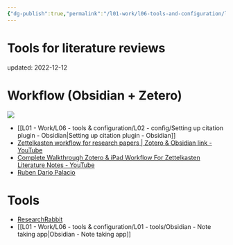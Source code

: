 ```yaml
---
{"dg-publish":true,"permalink":"/l01-work/l06-tools-and-configuration/l01-tools/tools-for-literature-reviews/","dgPassFrontmatter":true}
---
```



# Tools for literature reviews
updated: 2022-12-12

# Workflow (Obsidian + Zetero)

![](https://pbs.twimg.com/media/Fjof7rzXkAEyn6O?format=jpg&name=large)

- [[L01 - Work/L06 - tools & configuration/L02 - config/Setting up citation plugin - Obsidian\|Setting up citation plugin - Obsidian]]
- [Zettelkasten workflow for research papers | Zotero & Obsidian link - YouTube](https://www.youtube.com/watch?v=D9ivU_IKO6M&t=31s)
- [Complete Walkthrough Zotero & iPad Workflow For Zettelkasten Literature Notes - YouTube](https://www.youtube.com/watch?v=e7novaC_O_Y)
- [Ruben Dario Palacio](https://twitter.com/rdpalacio/status/1601640985858957312)

# Tools
- [ResearchRabbit](https://www.researchrabbit.ai/)
- [[L01 - Work/L06 - tools & configuration/L01 - tools/Obsidian - Note taking app\|Obsidian - Note taking app]]